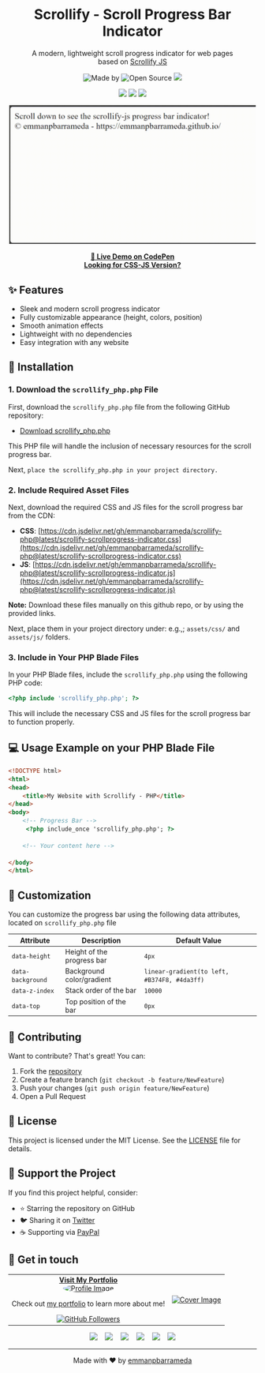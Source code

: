 <h1 align="center">Scrollify - Scroll Progress Bar Indicator</h1>

<p align="center">
  A modern, lightweight scroll progress indicator for web pages<br>based on 
  <a href="https://github.com/emmanpbarrameda/scrollify-js" target="_blank">
    <u>Scrollify JS</u>
  </a>
</p>

<p align="center">
  <img alt="Made by" src="https://img.shields.io/badge/MADE_BY-EMMAN_P_BARRAMEDA-1877F2?style=for-the-badge&labelColor=FFFFFF"/>
  <img alt="Open Source" src="https://img.shields.io/badge/OPEN_SOURCE-FE7D37?style=for-the-badge&logo=git&logoColor=white"/>
  <img src="https://img.shields.io/badge/PHP-777BB4?style=for-the-badge&logo=php&logoColor=white"/>
</p>

<p align="center">
  <img src="https://hits.seeyoufarm.com/api/count/incr/badge.svg?url=https%3A%2F%2Fgithub.com%2Femmanpbarrameda%2Fscrollify-php&count_bg=%233D7CC8&title_bg=%23555555&icon=github.svg&icon_color=%23FFFFFF&title=visitors&edge_flat=true"/>
  <img src="https://img.shields.io/github/followers/emmanpbarrameda.svg?style=social&label=Follow"/>
  <img src="https://img.shields.io/github/license/emmanpbarrameda/scrollify-php.svg?style=flat-square"/>
</p>

<p align="center">
  <img src="https://raw.githubusercontent.com/emmanpbarrameda/scrollify-js/main/preview/preview.gif" width="500" alt="Preview"/>
</p>

<p align="center">
  <a href="https://codepen.io/emmanpbarrameda/pen/emOGzYJ" target="_blank">
    <strong>🔴 Live Demo on CodePen</strong>
  </a>
  <br>
  <a href="https://github.com/emmanpbarrameda/scrollify-js" target="_blank">
    <strong>Looking for CSS-JS Version?</strong>
  </a>
</p>

## ✨ Features

- Sleek and modern scroll progress indicator
- Fully customizable appearance (height, colors, position)
- Smooth animation effects
- Lightweight with no dependencies
- Easy integration with any website

## 🚀 Installation

### 1. Download the `scrollify_php.php` File

First, download the `scrollify_php.php` file from the following GitHub repository:

- [Download scrollify_php.php](https://github.com/emmanpbarrameda/scrollify-php/blob/main/scrollify_php.php)

This PHP file will handle the inclusion of necessary resources for the scroll progress bar.

Next, `place the scrollify_php.php in your project directory.`

### 2. Include Required Asset Files

Next, download the required CSS and JS files for the scroll progress bar from the CDN:

- **CSS**: [https://cdn.jsdelivr.net/gh/emmanpbarrameda/scrollify-php@latest/scrollify-scrollprogress-indicator.css](https://cdn.jsdelivr.net/gh/emmanpbarrameda/scrollify-php@latest/scrollify-scrollprogress-indicator.css)
- **JS**: [https://cdn.jsdelivr.net/gh/emmanpbarrameda/scrollify-php@latest/scrollify-scrollprogress-indicator.js](https://cdn.jsdelivr.net/gh/emmanpbarrameda/scrollify-php@latest/scrollify-scrollprogress-indicator.js)

**Note:** Download these files manually on this github repo, or by using the provided links. 

Next, place them in your project directory under: e.g.,; `assets/css/` and `assets/js/` folders.

### 3. Include in Your PHP Blade Files

In your PHP Blade files, include the `scrollify_php.php` using the following PHP code:

```php
<?php include 'scrollify_php.php'; ?>
```

This will include the necessary CSS and JS files for the scroll progress bar to function properly.

## 💻 Usage Example on your PHP Blade File

```html
<!DOCTYPE html>
<html>
<head>
    <title>My Website with Scrollify - PHP</title>
</head>
<body>
    <!-- Progress Bar -->
     <?php include_once 'scrollify_php.php'; ?>

    <!-- Your content here -->

</body>
</html>
```

## 🎨 Customization

You can customize the progress bar using the following data attributes, located on `scrollify_php.php` file

| Attribute       | Description                       | Default Value                                 |
|-----------------|-----------------------------------|-----------------------------------------------|
| `data-height`   | Height of the progress bar        | `4px`                                         |
| `data-background` | Background color/gradient         | `linear-gradient(to left, #B374F8, #4da3ff)`  |
| `data-z-index`  | Stack order of the bar            | `10000`                                       |
| `data-top`      | Top position of the bar           | `0px`                                         |


## 🤝 Contributing

Want to contribute? That's great! You can:
1. Fork the [repository](https://github.com/emmanpbarrameda/scrollify-php)
2. Create a feature branch (`git checkout -b feature/NewFeature`)
3. Push your changes (`git push origin feature/NewFeature`)
4. Open a Pull Request

## 📄 License

This project is licensed under the MIT License. See the [LICENSE](LICENSE) file for details.

## 💪 Support the Project

If you find this project helpful, consider:

- ⭐ Starring the repository on GitHub
- 🐦 Sharing it on [Twitter](https://twitter.com/)
- ☕ Supporting via [PayPal](https://paypal.me/emmanpbarrameda)

## 👤 Get in touch

<table width="100%" align="center">
  <tr>
    <td align="center">
      <a href="https://emmanpbarrameda.github.io">
        <strong>Visit My Portfolio</strong>
        <br />
        <img src="https://avatars.githubusercontent.com/u/67356375?v=4" alt="Profile Image" width="180" style="border-radius: 50%;" />
      </a>
      <br />
      <p>Check out <a href="https://emmanpbarrameda.github.io" target="_blank">my portfolio</a> to learn more about me!</p>
      <a href="https://github.com/emmanpbarrameda" target="_blank"><img src="https://img.shields.io/github/followers/emmanpbarrameda.svg?style=social&label=Follow on GitHub&maxAge=2592000" alt="GitHub Followers" /></a>
    </td>
    <td align="center">
      <a href="https://emmanpbarrameda.github.io">
        <img src="https://i.imgur.com/HXUaVAA.png" alt="Cover Image"/>
      </a>
    </td>
  </tr>
</table>

<p align="center">
  <a href="https://emmanpbarrameda.github.io" target="_blank"><img src="https://img.shields.io/badge/My Portfolio-%20-blue?style=for-the-badge&logo=web"></a>
  &nbsp;&nbsp;
  <a href="mailto:emmanuelbarrameda1@gmail.com" target="_blank"><img src="https://img.shields.io/badge/Email-%20-red?style=for-the-badge&logo=gmail"></a>
  &nbsp;&nbsp;
  <a href="https://facebook.com/emmanpbarrameda/" target="_blank"><img src="https://img.shields.io/badge/Facebook-%20-blue?style=for-the-badge&logo=facebook"></a>
  &nbsp;&nbsp;
  <a href="https://t.me/emmanpbarrameda/" target="_blank"><img src="https://img.shields.io/badge/Telegram-%20-blue?style=for-the-badge&logo=telegram"></a>
  &nbsp;&nbsp;
  <a href="https://linkedin.com/in/emmanpbarrameda/" target="_blank"><img src="https://img.shields.io/badge/LinkedIn-%20-blue?style=for-the-badge&logo=linkedin"></a>
  &nbsp;&nbsp;
  <a href="https://github.com/emmanpbarrameda/" target="_blank"><img src="https://img.shields.io/badge/GitHub-%20-black?style=for-the-badge&logo=github"></a>
</p>

------------

<p align="center">Made with ❤️ by <a href="https://emmanpbarrameda.github.io">emmanpbarrameda</a></p>